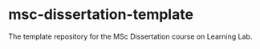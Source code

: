 # msc-dissertation-template
The template repository for the MSc Dissertation course on Learning Lab.
